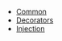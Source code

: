 <!-- docs/_navbar.md -->
* [Common](modules/framework/common/README.md)
* [Decorators](modules/framework/decorators/README.md)
* [Injection](modules/framework/injection/README.md)